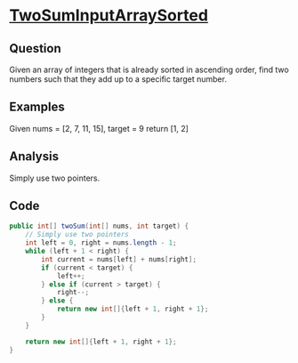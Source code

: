 # [TwoSumInputArraySorted](http://lintcode.com/en/problem/two-sum-input-array-is-sorted/#)

## Question

Given an array of integers that is already sorted in ascending order, find two numbers such that they add up to a specific target number.

## Examples

Given nums = [2, 7, 11, 15], target = 9
return [1, 2]

## Analysis

Simply use two pointers.

## Code

```java
public int[] twoSum(int[] nums, int target) {
    // Simply use two pointers
    int left = 0, right = nums.length - 1;
    while (left + 1 < right) {
        int current = nums[left] + nums[right];
        if (current < target) {
            left++;
        } else if (current > target) {
            right--;
        } else {
            return new int[]{left + 1, right + 1};
        }
    }

    return new int[]{left + 1, right + 1};
}
```